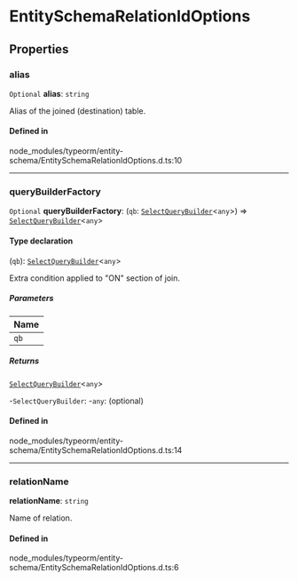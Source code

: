 # EntitySchemaRelationIdOptions

## Properties

### alias

 `Optional` **alias**: `string`

Alias of the joined (destination) table.

#### Defined in

node_modules/typeorm/entity-schema/EntitySchemaRelationIdOptions.d.ts:10

___

### queryBuilderFactory

 `Optional` **queryBuilderFactory**: (`qb`: [`SelectQueryBuilder`](../classes/SelectQueryBuilder.md)<`any`\>) => [`SelectQueryBuilder`](../classes/SelectQueryBuilder.md)<`any`\>

#### Type declaration

(`qb`): [`SelectQueryBuilder`](../classes/SelectQueryBuilder.md)<`any`\>

Extra condition applied to "ON" section of join.

##### Parameters

| Name |
| :------ |
| `qb` | [`SelectQueryBuilder`](../classes/SelectQueryBuilder.md)<`any`\> |

##### Returns

[`SelectQueryBuilder`](../classes/SelectQueryBuilder.md)<`any`\>

-`SelectQueryBuilder`: 
	-`any`: (optional) 

#### Defined in

node_modules/typeorm/entity-schema/EntitySchemaRelationIdOptions.d.ts:14

___

### relationName

 **relationName**: `string`

Name of relation.

#### Defined in

node_modules/typeorm/entity-schema/EntitySchemaRelationIdOptions.d.ts:6
